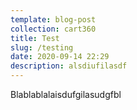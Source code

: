 ```yaml
---
template: blog-post
collection: cart360
title: Test
slug: /testing
date: 2020-09-14 22:29
description: alsdiufilasdf
---
```

Blablablalaisdufgilasudgfbl